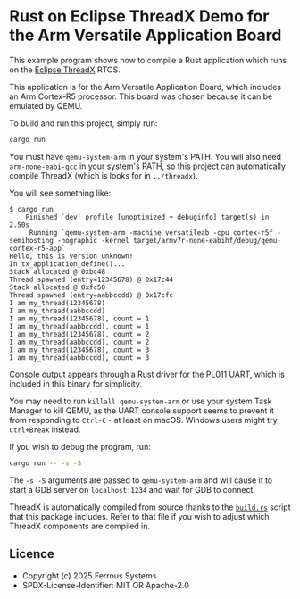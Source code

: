 # Rust on Eclipse ThreadX Demo for the Arm Versatile Application Board

This example program shows how to compile a Rust application which runs on the [Eclipse
ThreadX](https://projects.eclipse.org/projects/iot.threadx) RTOS.

This application is for the Arm Versatile Application Board, which includes an
Arm Cortex-R5 processor. This board was chosen because it can be emulated by
QEMU.

To build and run this project, simply run:

```bash
cargo run
```

You must have `qemu-system-arm` in your system's PATH. You will also need
`arm-none-eabi-gcc` in your system's PATH, so this project can automatically
compile ThreadX (which is looks for in `../threadx`).

You will see something like:

```console
$ cargo run
    Finished `dev` profile [unoptimized + debuginfo] target(s) in 2.50s
     Running `qemu-system-arm -machine versatileab -cpu cortex-r5f -semihosting -nographic -kernel target/armv7r-none-eabihf/debug/qemu-cortex-r5-app`
Hello, this is version unknown!
In tx_application_define()...
Stack allocated @ 0xbc48
Thread spawned (entry=12345678) @ 0x17c44
Stack allocated @ 0xfc50
Thread spawned (entry=aabbccdd) @ 0x17cfc
I am my_thread(12345678)
I am my_thread(aabbccdd)
I am my_thread(12345678), count = 1
I am my_thread(aabbccdd), count = 1
I am my_thread(12345678), count = 2
I am my_thread(aabbccdd), count = 2
I am my_thread(12345678), count = 3
I am my_thread(aabbccdd), count = 3
```

Console output appears through a Rust driver for the PL011 UART, which is
included in this binary for simplicity.

You may need to run `killall qemu-system-arm` or use your system Task Manager to
kill QEMU, as the UART console support seems to prevent it from responding to
`Ctrl-C` - at least on macOS. Windows users might try `Ctrl+Break` instead.

If you wish to debug the program, run:

```bash
cargo run -- -s -S
```

The `-s -S` arguments are passed to `qemu-system-arm` and will cause it to start
a GDB server on `localhost:1234` and wait for GDB to connect.

ThreadX is automatically compiled from source thanks to the
[`build.rs`](./build.rs) script that this package includes. Refer to that file
if you wish to adjust which ThreadX components are compiled in.

## Licence

* Copyright (c) 2025 Ferrous Systems
* SPDX-License-Identifier: MIT OR Apache-2.0
